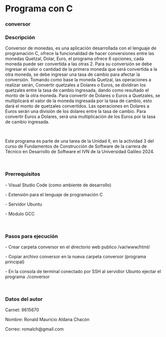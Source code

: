 <h1>Programa con C</h1>
<h3>conversor</h3>
<h3>Descripción</h3>
<p>Conversor de monedas, es una aplicación desarrollada con el lenguaje de programación C, ofrece la funcionalidad de hacer conversiones entre las monedas Quetzal, Dolar, Euro, el programa ofrece 6 opciones, cada moneda puede ser convertida a las otras 2.  Para su conversión se debe ingresar el valor o cantidad de la primera moneda que será convertida a la otra moneda, se debe ingresar una tasa de cambio para afectar la conversión.  Tomando como base la moneda Quetzal, las operaciones a realizar serán, Convertir quetzales a Dolares o Euros, se dividiran los quetzales entre la tasa de cambio ingresada, dando como resultado el monto de la otra moneda.  Para convertir de Dolares o Euros a Quetzales, se multiplicará el valor de la moneda ingresada por la tasa de cambio, esto dará el monto de quetzales convertidos. Las operaciones en Dolares a Euros serán una división de los dolares entre la tasa de cambio.  Para convertir Euros a Dolares, será una multiplicación de los Euros por la tasa de cambio ingresada.</p>
<br>  
<p>Este programa es parte de una tarea de la Unidad II, en la actividad 3 del curso de Fundamentos de Construcción de Software de la carrera de Técnico en Desarrollo de Software el IVN de la Universidad Galileo 2024.</p>
<br>
<h3>Prerrequisitos</h3>
<p>- Visual Studio Code (como ambiente de desarrollo)</p>
<p>- Extensión para el lenguaje de programación C</p>
<p>- Servidor Ubuntu</p>
<p>- Modulo GCC</p>
<br>
<h3>Pasos para ejecución</h3>
<p>- Crear carpeta conversor en el directorio web publico /var/www/html/</p>
<p>- Copiar archivo conversor en la nueva carpeta conversor (programa principal)</p>
<p>- En la  consola de terminal conectado por SSH al servidior Ubunto ejectar el programa ./conversor </p>
<br>
<h3>Datos del autor</h3>
<p>Carnet: 9615670</p>
<p>Nombre: Ronald Mauricio Aldana Chacón</p>
<p>Correo: romalch@gmail.com</p>
